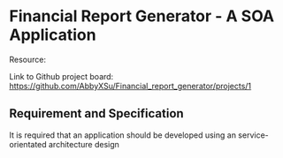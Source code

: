# Financial Report Generator - A SOA Application

Resource: 

Link to Github project board: https://github.com/AbbyXSu/Financial_report_generator/projects/1

## Requirement and Specification
It is required that an application should be developed using an service-orientated architecture design  

 
